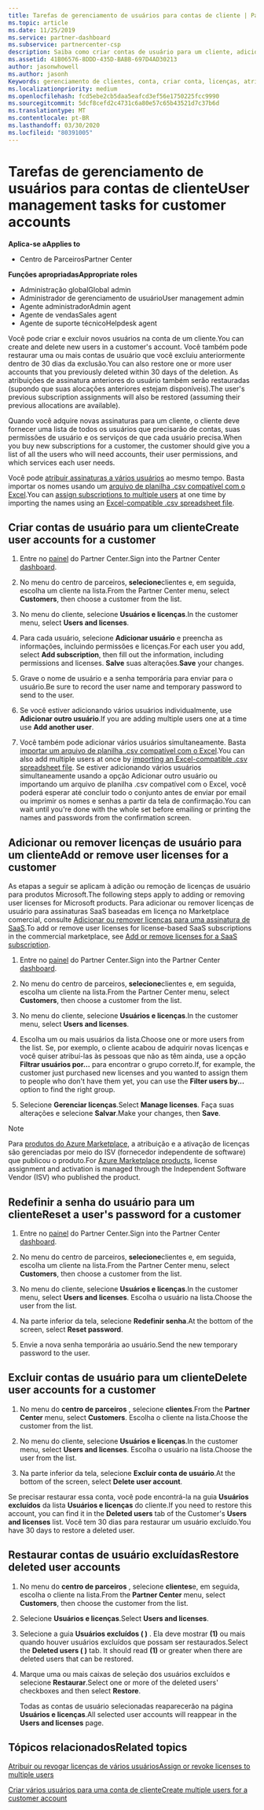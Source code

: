 ```yaml
---
title: Tarefas de gerenciamento de usuários para contas de cliente | Partner Center
ms.topic: article
ms.date: 11/25/2019
ms.service: partner-dashboard
ms.subservice: partnercenter-csp
description: Saiba como criar contas de usuário para um cliente, adicionar ou remover licenças de usuário, redefinir senhas de usuário, excluir contas de usuário ou restaurá-las.
ms.assetid: 41B06576-8DDD-435D-BABB-697D4AD30213
author: jasonwhowell
ms.author: jasonh
Keywords: gerenciamento de clientes, conta, criar conta, licenças, atribuir licença, gerenciamento de usuários, senha, Redefinir senha, alterar senha
ms.localizationpriority: medium
ms.openlocfilehash: fcd5ebe2cb5daa5eafcd3ef56e1750225fcc9990
ms.sourcegitcommit: 5dcf8cefd2c4731c6a80e57c65b43521d7c37b6d
ms.translationtype: MT
ms.contentlocale: pt-BR
ms.lasthandoff: 03/30/2020
ms.locfileid: "80391005"
---
```

# <a name="user-management-tasks-for-customer-accounts"></a><span data-ttu-id="06dbb-104">Tarefas de gerenciamento de usuários para contas de cliente</span><span class="sxs-lookup"><span data-stu-id="06dbb-104">User management tasks for customer accounts</span></span>

<span data-ttu-id="06dbb-105">**Aplica-se a**</span><span class="sxs-lookup"><span data-stu-id="06dbb-105">**Applies to**</span></span>

- <span data-ttu-id="06dbb-106">Centro de Parceiros</span><span class="sxs-lookup"><span data-stu-id="06dbb-106">Partner Center</span></span>

<span data-ttu-id="06dbb-107">**Funções apropriadas**</span><span class="sxs-lookup"><span data-stu-id="06dbb-107">**Appropriate roles**</span></span>

- <span data-ttu-id="06dbb-108">Administração global</span><span class="sxs-lookup"><span data-stu-id="06dbb-108">Global admin</span></span>
- <span data-ttu-id="06dbb-109">Administrador de gerenciamento de usuário</span><span class="sxs-lookup"><span data-stu-id="06dbb-109">User management admin</span></span>
- <span data-ttu-id="06dbb-110">Agente administrador</span><span class="sxs-lookup"><span data-stu-id="06dbb-110">Admin agent</span></span>
- <span data-ttu-id="06dbb-111">Agente de vendas</span><span class="sxs-lookup"><span data-stu-id="06dbb-111">Sales agent</span></span>
- <span data-ttu-id="06dbb-112">Agente de suporte técnico</span><span class="sxs-lookup"><span data-stu-id="06dbb-112">Helpdesk agent</span></span>

<span data-ttu-id="06dbb-113">Você pode criar e excluir novos usuários na conta de um cliente.</span><span class="sxs-lookup"><span data-stu-id="06dbb-113">You can create and delete new users in a customer's account.</span></span> <span data-ttu-id="06dbb-114">Você também pode restaurar uma ou mais contas de usuário que você excluiu anteriormente dentro de 30 dias da exclusão.</span><span class="sxs-lookup"><span data-stu-id="06dbb-114">You can also restore one or more user accounts that you previously deleted within 30 days of the deletion.</span></span> <span data-ttu-id="06dbb-115">As atribuições de assinatura anteriores do usuário também serão restauradas (supondo que suas alocações anteriores estejam disponíveis).</span><span class="sxs-lookup"><span data-stu-id="06dbb-115">The user's previous subscription assignments will also be restored (assuming their previous allocations are available).</span></span>

<span data-ttu-id="06dbb-116">Quando você adquire novas assinaturas para um cliente, o cliente deve fornecer uma lista de todos os usuários que precisarão de contas, suas permissões de usuário e os serviços de que cada usuário precisa.</span><span class="sxs-lookup"><span data-stu-id="06dbb-116">When you buy new subscriptions for a customer, the customer should give you a list of all the users who will need accounts, their user permissions, and which services each user needs.</span></span>  

<span data-ttu-id="06dbb-117">Você pode [atribuir assinaturas a vários usuários](bulk-license-provisioning-for-multiple-users.md) ao mesmo tempo. Basta importar os nomes usando um [arquivo de planilha .csv compatível com o Excel](adding-multiple-users-to-a-customer-account.md).</span><span class="sxs-lookup"><span data-stu-id="06dbb-117">You can [assign subscriptions to multiple users](bulk-license-provisioning-for-multiple-users.md) at one time by importing the names using an [Excel-compatible .csv spreadsheet file](adding-multiple-users-to-a-customer-account.md).</span></span>

<a href="" id="createuseraccounts"></a>

## <a name="create-user-accounts-for-a-customer"></a><span data-ttu-id="06dbb-118">Criar contas de usuário para um cliente</span><span class="sxs-lookup"><span data-stu-id="06dbb-118">Create user accounts for a customer</span></span>

1. <span data-ttu-id="06dbb-119">Entre no [painel](https://partner.microsoft.com/dashboard) do Partner Center.</span><span class="sxs-lookup"><span data-stu-id="06dbb-119">Sign into the Partner Center [dashboard](https://partner.microsoft.com/dashboard).</span></span>

2. <span data-ttu-id="06dbb-120">No menu do centro de parceiros, **selecione**clientes e, em seguida, escolha um cliente na lista.</span><span class="sxs-lookup"><span data-stu-id="06dbb-120">From the Partner Center menu, select **Customers**, then choose a customer from the list.</span></span>

3. <span data-ttu-id="06dbb-121">No menu do cliente, selecione **Usuários e licenças**.</span><span class="sxs-lookup"><span data-stu-id="06dbb-121">In the customer menu, select **Users and licenses**.</span></span>

4. <span data-ttu-id="06dbb-122">Para cada usuário, selecione **Adicionar usuário** e preencha as informações, incluindo permissões e licenças.</span><span class="sxs-lookup"><span data-stu-id="06dbb-122">For each user you add, select **Add subscription**, then fill out the information, including permissions and licenses.</span></span> <span data-ttu-id="06dbb-123">**Salve** suas alterações.</span><span class="sxs-lookup"><span data-stu-id="06dbb-123">**Save** your changes.</span></span>

5. <span data-ttu-id="06dbb-124">Grave o nome de usuário e a senha temporária para enviar para o usuário.</span><span class="sxs-lookup"><span data-stu-id="06dbb-124">Be sure to record the user name and temporary password to send to the user.</span></span>

6. <span data-ttu-id="06dbb-125">Se você estiver adicionando vários usuários individualmente, use **Adicionar outro usuário**.</span><span class="sxs-lookup"><span data-stu-id="06dbb-125">If you are adding multiple users one at a time use **Add another user**.</span></span>

7. <span data-ttu-id="06dbb-126">Você também pode adicionar vários usuários simultaneamente. Basta [importar um arquivo de planilha .csv compatível com o Excel](adding-multiple-users-to-a-customer-account.md).</span><span class="sxs-lookup"><span data-stu-id="06dbb-126">You can also add multiple users at once by [importing an Excel-compatible .csv spreadsheet file](adding-multiple-users-to-a-customer-account.md).</span></span> <span data-ttu-id="06dbb-127">Se estiver adicionando vários usuários simultaneamente usando a opção Adicionar outro usuário ou importando um arquivo de planilha .csv compatível com o Excel, você poderá esperar até concluir todo o conjunto antes de enviar por email ou imprimir os nomes e senhas a partir da tela de confirmação.</span><span class="sxs-lookup"><span data-stu-id="06dbb-127">You can wait until you're done with the whole set before emailing or printing the names and passwords from the confirmation screen.</span></span>

<a href="" id="userlicensing"></a>

## <a name="add-or-remove-user-licenses-for-a-customer"></a><span data-ttu-id="06dbb-128">Adicionar ou remover licenças de usuário para um cliente</span><span class="sxs-lookup"><span data-stu-id="06dbb-128">Add or remove user licenses for a customer</span></span>

<span data-ttu-id="06dbb-129">As etapas a seguir se aplicam à adição ou remoção de licenças de usuário para produtos Microsoft.</span><span class="sxs-lookup"><span data-stu-id="06dbb-129">The following steps apply to adding or removing user licenses for Microsoft products.</span></span> <span data-ttu-id="06dbb-130">Para adicionar ou remover licenças de usuário para assinaturas SaaS baseadas em licença no Marketplace comercial, consulte [Adicionar ou remover licenças para uma assinatura de SaaS](csp-commercial-marketplace-manage.md#add-or-remove-licenses-for-a-saas-subscription).</span><span class="sxs-lookup"><span data-stu-id="06dbb-130">To add or remove user licenses for license-based SaaS subscriptions in the commercial marketplace, see [Add or remove licenses for a SaaS subscription](csp-commercial-marketplace-manage.md#add-or-remove-licenses-for-a-saas-subscription).</span></span>

1. <span data-ttu-id="06dbb-131">Entre no [painel](https://partner.microsoft.com/dashboard) do Partner Center.</span><span class="sxs-lookup"><span data-stu-id="06dbb-131">Sign into the Partner Center [dashboard](https://partner.microsoft.com/dashboard).</span></span>

2. <span data-ttu-id="06dbb-132">No menu do centro de parceiros, **selecione**clientes e, em seguida, escolha um cliente na lista.</span><span class="sxs-lookup"><span data-stu-id="06dbb-132">From the Partner Center menu, select **Customers**, then choose a customer from the list.</span></span>

3. <span data-ttu-id="06dbb-133">No menu do cliente, selecione **Usuários e licenças**.</span><span class="sxs-lookup"><span data-stu-id="06dbb-133">In the customer menu, select **Users and licenses**.</span></span>

4. <span data-ttu-id="06dbb-134">Escolha um ou mais usuários da lista.</span><span class="sxs-lookup"><span data-stu-id="06dbb-134">Choose one or more users from the list.</span></span> <span data-ttu-id="06dbb-135">Se, por exemplo, o cliente acabou de adquirir novas licenças e você quiser atribuí-las às pessoas que não as têm ainda, use a opção **Filtrar usuários por...** para encontrar o grupo correto.</span><span class="sxs-lookup"><span data-stu-id="06dbb-135">If, for example, the customer just purchased new licenses and you wanted to assign them to people who don't have them yet, you can use the **Filter users by...** option to find the right group.</span></span>

5. <span data-ttu-id="06dbb-136">Selecione **Gerenciar licenças**.</span><span class="sxs-lookup"><span data-stu-id="06dbb-136">Select **Manage licenses**.</span></span> <span data-ttu-id="06dbb-137">Faça suas alterações e selecione **Salvar**.</span><span class="sxs-lookup"><span data-stu-id="06dbb-137">Make your changes, then **Save**.</span></span>

> [!NOTE]
> <span data-ttu-id="06dbb-138">Para [produtos do Azure Marketplace](csp-commercial-marketplace-manage.md#assign-licenses-and-activate-a-subscription-on-behalf-of-a-customer), a atribuição e a ativação de licenças são gerenciadas por meio do ISV (fornecedor independente de software) que publicou o produto.</span><span class="sxs-lookup"><span data-stu-id="06dbb-138">For [Azure Marketplace products](csp-commercial-marketplace-manage.md#assign-licenses-and-activate-a-subscription-on-behalf-of-a-customer), license assignment and activation is managed through the Independent Software Vendor (ISV) who published the product.</span></span>

<a href="" id="resetpassword"></a>

## <a name="reset-a-users-password-for-a-customer"></a><span data-ttu-id="06dbb-139">Redefinir a senha do usuário para um cliente</span><span class="sxs-lookup"><span data-stu-id="06dbb-139">Reset a user's password for a customer</span></span>

1. <span data-ttu-id="06dbb-140">Entre no [painel](https://partner.microsoft.com/dashboard) do Partner Center.</span><span class="sxs-lookup"><span data-stu-id="06dbb-140">Sign into the Partner Center [dashboard](https://partner.microsoft.com/dashboard).</span></span>

2. <span data-ttu-id="06dbb-141">No menu do centro de parceiros, **selecione**clientes e, em seguida, escolha um cliente na lista.</span><span class="sxs-lookup"><span data-stu-id="06dbb-141">From the Partner Center menu, select **Customers**, then choose a customer from the list.</span></span>

3.  <span data-ttu-id="06dbb-142">No menu do cliente, selecione **Usuários e licenças**.</span><span class="sxs-lookup"><span data-stu-id="06dbb-142">In the customer menu, select **Users and licenses**.</span></span> <span data-ttu-id="06dbb-143">Escolha o usuário na lista.</span><span class="sxs-lookup"><span data-stu-id="06dbb-143">Choose the user from the list.</span></span>

4.  <span data-ttu-id="06dbb-144">Na parte inferior da tela, selecione **Redefinir senha**.</span><span class="sxs-lookup"><span data-stu-id="06dbb-144">At the bottom of the screen, select **Reset password**.</span></span> 

5.  <span data-ttu-id="06dbb-145">Envie a nova senha temporária ao usuário.</span><span class="sxs-lookup"><span data-stu-id="06dbb-145">Send the new temporary password to the user.</span></span>

<a href="" id="deleteuseraccounts"></a>

## <a name="delete-user-accounts-for-a-customer"></a><span data-ttu-id="06dbb-146">Excluir contas de usuário para um cliente</span><span class="sxs-lookup"><span data-stu-id="06dbb-146">Delete user accounts for a customer</span></span>

1.  <span data-ttu-id="06dbb-147">No menu do **centro de parceiros** , selecione **clientes**.</span><span class="sxs-lookup"><span data-stu-id="06dbb-147">From the **Partner Center** menu, select **Customers**.</span></span> <span data-ttu-id="06dbb-148">Escolha o cliente na lista.</span><span class="sxs-lookup"><span data-stu-id="06dbb-148">Choose the customer from the list.</span></span>

2.  <span data-ttu-id="06dbb-149">No menu do cliente, selecione **Usuários e licenças**.</span><span class="sxs-lookup"><span data-stu-id="06dbb-149">In the customer menu, select **Users and licenses**.</span></span> <span data-ttu-id="06dbb-150">Escolha o usuário na lista.</span><span class="sxs-lookup"><span data-stu-id="06dbb-150">Choose the user from the list.</span></span>

3.  <span data-ttu-id="06dbb-151">Na parte inferior da tela, selecione **Excluir conta de usuário**.</span><span class="sxs-lookup"><span data-stu-id="06dbb-151">At the bottom of the screen, select **Delete user account**.</span></span>

<span data-ttu-id="06dbb-152">Se precisar restaurar essa conta, você pode encontrá-la na guia **Usuários excluídos** da lista **Usuários e licenças** do cliente.</span><span class="sxs-lookup"><span data-stu-id="06dbb-152">If you need to restore this account, you can find it in the **Deleted users** tab of the Customer's **Users and licenses** list.</span></span> <span data-ttu-id="06dbb-153">Você tem 30 dias para restaurar um usuário excluído.</span><span class="sxs-lookup"><span data-stu-id="06dbb-153">You have 30 days to restore a deleted user.</span></span>

<a href="" id="restoreuseraccounts"></a>

## <a name="restore-deleted-user-accounts"></a><span data-ttu-id="06dbb-154">Restaurar contas de usuário excluídas</span><span class="sxs-lookup"><span data-stu-id="06dbb-154">Restore deleted user accounts</span></span>

1.  <span data-ttu-id="06dbb-155">No menu do **centro de parceiros** , selecione **clientes**e, em seguida, escolha o cliente na lista.</span><span class="sxs-lookup"><span data-stu-id="06dbb-155">From the **Partner Center** menu, select **Customers**, then choose the customer from the list.</span></span>

2.  <span data-ttu-id="06dbb-156">Selecione **Usuários e licenças**.</span><span class="sxs-lookup"><span data-stu-id="06dbb-156">Select **Users and licenses**.</span></span>

3.  <span data-ttu-id="06dbb-157">Selecione a guia **Usuários excluídos ( )** . Ela deve mostrar **(1)** ou mais quando houver usuários excluídos que possam ser restaurados.</span><span class="sxs-lookup"><span data-stu-id="06dbb-157">Select the **Deleted users ( )** tab. It should read **(1)** or greater when there are deleted users that can be restored.</span></span>

4.  <span data-ttu-id="06dbb-158">Marque uma ou mais caixas de seleção dos usuários excluídos e selecione **Restaurar**.</span><span class="sxs-lookup"><span data-stu-id="06dbb-158">Select one or more of the deleted users' checkboxes and then select **Restore**.</span></span>

    <span data-ttu-id="06dbb-159">Todas as contas de usuário selecionadas reaparecerão na página **Usuários e licenças**.</span><span class="sxs-lookup"><span data-stu-id="06dbb-159">All selected user accounts will reappear in the **Users and licenses** page.</span></span>

## <a name="related-topics"></a><span data-ttu-id="06dbb-160">Tópicos relacionados</span><span class="sxs-lookup"><span data-stu-id="06dbb-160">Related topics</span></span>


[<span data-ttu-id="06dbb-161">Atribuir ou revogar licenças de vários usuários</span><span class="sxs-lookup"><span data-stu-id="06dbb-161">Assign or revoke licenses to multiple users</span></span>](bulk-license-provisioning-for-multiple-users.md)

[<span data-ttu-id="06dbb-162">Criar vários usuários para uma conta de cliente</span><span class="sxs-lookup"><span data-stu-id="06dbb-162">Create multiple users for a customer account</span></span>](adding-multiple-users-to-a-customer-account.md)